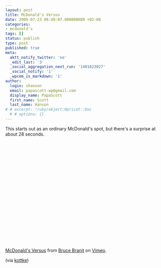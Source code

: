 ```yaml
---
layout: post
title: McDonald's Versus
date: 2009-07-23 06:49:07.000000000 +02:00
categories:
- mcdonald's
tags: []
status: publish
type: post
published: true
meta:
  aktt_notify_twitter: 'no'
  _edit_last: '3'
  _social_aggregation_next_run: '1401623027'
  _social_notify: '1'
  _wpcom_is_markdown: '1'
author:
  login: shanson
  email: papascott-wp@gmail.com
  display_name: PapaScott
  first_name: Scott
  last_name: Hanson
# # excerpt: !ruby/object:Hpricot::Doc
  # # options: {}
---
```

<p>This starts out as an ordinary McDonald's spot, but there's a surprise at about 28 seconds.</p>
<p><object width="400" height="320"><param name="allowfullscreen" value="true" /><param name="allowscriptaccess" value="always" /><param name="movie" value="http://vimeo.com/moogaloop.swf?clip_id=5614632&amp;server=vimeo.com&amp;show_title=1&amp;show_byline=1&amp;show_portrait=0&amp;color=&amp;fullscreen=1" /><embed src="http://vimeo.com/moogaloop.swf?clip_id=5614632&amp;server=vimeo.com&amp;show_title=1&amp;show_byline=1&amp;show_portrait=0&amp;color=&amp;fullscreen=1" type="application/x-shockwave-flash" allowfullscreen="true" allowscriptaccess="always" width="400" height="320" /></object></p>
<p><a href="http://vimeo.com/5614632">McDonald's Versus</a> from <a href="http://vimeo.com/user1349603">Bruce Branit</a> on <a href="http://vimeo.com">Vimeo</a>.</p>
<p>(via <a href="http://www.kottke.org/09/07/virtually-delicious">kottke</a>)</p>
